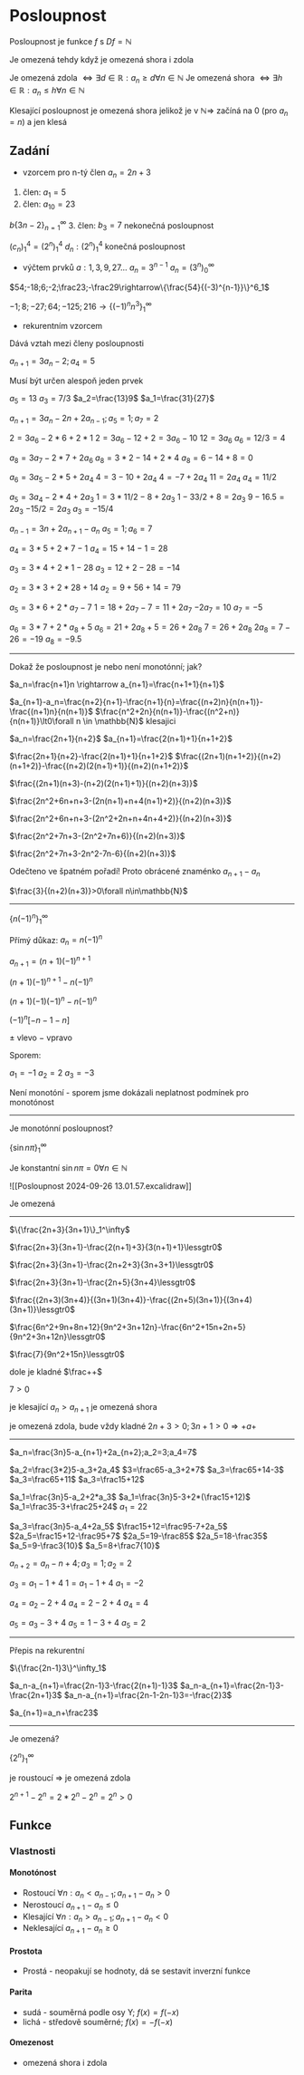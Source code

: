 # Posloupnost
Posloupnost je funkce $f$ s $Df=\mathbb{N}$

Je omezená tehdy když je omezená shora i zdola

Je omezená zdola $\Leftrightarrow\exists d\in\mathbb{R}:a_n\ge d\forall n\in\mathbb{N}$
Je omezená shora $\Leftrightarrow \exists h \in\mathbb{R}:a_n\le h\forall n\in\mathbb{N}$

Klesající posloupnost je omezená shora jelikož je v $\mathbb{N} \Rightarrow$  začíná na 0 (pro $a_n=n$) a jen klesá



## Zadání
- vzorcem pro n-tý člen
$a_n=2n+3$
1. člen: $a_1=5$
10. člen: $a_{10}=23$

$b\{3n-2\}_{n=1}^{\infty}$
3. člen: $b_3=7$
nekonečná posloupnost

$(c_n)_1^4=(2^n)_1^4$
$d_n:(2^n)_1^4$
konečná posloupnost

- výčtem prvků 
$a: 1,3,9,27…$
$a_n=3^{n-1}$
$a_n=(3^n)^{\infty}_0$

$54;-18;6;-2;\frac23;-\frac29\rightarrow\{\frac{54}{(-3)^{n-1}}\}^6_1$

$-1;8;-27;64;-125;216\rightarrow\{(-1)^nn^3\}_1^\infty$

- rekurentním vzorcem

Dává vztah mezi členy posloupnosti

$a_{n+1}=3a_n-2;a_4=5$

Musí být určen alespoň jeden prvek

$a_5=13$
$a_3=7/3$
$a_2=\frac{13}9$
$a_1=\frac{31}{27}$

$a_{n+1}=3a_n-2n+2a_{n-1};a_5=1;a_7=2$

$2=3a_6-2*6+2*1$
$2=3a_6-12+2=3a_6-10$
$12=3a_6$
$a_6=12/3=4$

$a_8=3a_7-2*7+2a_6$
$a_8=3*2-14+2*4$
$a_8=6-14+8=0$

$a_6=3a_5-2*5+2a_4$
$4=3-10+2a_4$
$4=-7+2a_4$
$11=2a_4$
$a_4=11/2$

$a_5=3a_4-2*4+2a_3$
$1=3*11/2-8+2a_3$
$1-33/2+8=2a_3$
$9-16.5=2a_3$
$-15/2=2a_3$
$a_3=-15/4$


$a_{n-1}=3n+2a_{n+1}-{a_n}$
$a_5=1;a_6=7$

$a_4=3*5+2*7-1$
$a_4=15+14-1=28$

$a_3=3*4+2*1-28$
$a_3=12+2-28=-14$

$a_2=3*3+2*28+14$
$a_2=9+56+14=79$

$a_5=3*6+2*a_7-7$
$1=18+2a_7-7=11+2a_7$
$-2a_7=10$
$a_7=-5$

$a_6=3*7+2*a_8+5$
$a_6=21+2a_8+5=26+2a_8$
$7=26+2a_8$
$2a_8=7-26=-19$
$a_8=-9.5$

---

Dokaž že posloupnost je nebo není monotónní; jak?

$a_n=\frac{n+1}n \rightarrow a_{n+1}=\frac{n+1+1}{n+1}$

$a_{n+1}-a_n=\frac{n+2}{n+1}-\frac{n+1}{n}=\frac{(n+2)n}{n(n+1)}-\frac{(n+1)n}{n(n+1)}$
$\frac{n^2+2n}{n(n+1)}-\frac{(n^2+n)}{n(n+1)}\lt0\forall n \in \mathbb{N}$
klesajici

$a_n=\frac{2n+1}{n+2}$
$a_{n+1}=\frac{2(n+1)+1}{n+1+2}$

$\frac{2n+1}{n+2}-\frac{2(n+1)+1}{n+1+2}$
$\frac{(2n+1)(n+1+2)}{(n+2)(n+1+2)}-\frac{(n+2)(2(n+1)+1)}{(n+2)(n+1+2)}$

$\frac{(2n+1)(n+3)-(n+2)(2(n+1)+1)}{(n+2)(n+3)}$

$\frac{2n^2+6n+n+3-(2n(n+1)+n+4(n+1)+2)}{(n+2)(n+3)}$

$\frac{2n^2+6n+n+3-(2n^2+2n+n+4n+4+2)}{(n+2)(n+3)}$

$\frac{2n^2+7n+3-(2n^2+7n+6)}{(n+2)(n+3)}$

$\frac{2n^2+7n+3-2n^2-7n-6}{(n+2)(n+3)}$

Odečteno ve špatném pořadí! Proto obrácené znaménko
$a_{n+1}-a_n$

$\frac{3}{(n+2)(n+3)}>0\forall n\in\mathbb{N}$


---

$\{n(-1)^n\}^\infty_1$

Přímý důkaz:
$a_n=n(-1)^n$

$a_{n+1}=(n+1)(-1)^{n+1}$

$(n+1)(-1)^{n+1}-n(-1)^n$

$(n+1)(-1)(-1)^n-n(-1)^n$

$(-1)^n[-n-1-n]$

$\pm$ vlevo
$-$ vpravo

Sporem:

$a_1=-1$
$a_2=2$
$a_3=-3$

Není monotóní - sporem jsme dokázali neplatnost podmínek pro monotónost

---

Je monotónní posloupnost?

$\{\sin n\pi\}_1^\infty$

Je konstantní
$\sin n\pi=0\forall n\in\mathbb{N}$

![[Posloupnost 2024-09-26 13.01.57.excalidraw]]

Je omezená

---

$\{\frac{2n+3}{3n+1}\}_1^\infty$

$\frac{2n+3}{3n+1}-\frac{2(n+1)+3}{3(n+1)+1}\lessgtr0$

$\frac{2n+3}{3n+1}-\frac{2n+2+3}{3n+3+1}\lessgtr0$

$\frac{2n+3}{3n+1}-\frac{2n+5}{3n+4}\lessgtr0$

$\frac{(2n+3)(3n+4)}{(3n+1)(3n+4)}-\frac{(2n+5)(3n+1)}{(3n+4)(3n+1)}\lessgtr0$

$\frac{6n^2+9n+8n+12}{9n^2+3n+12n}-\frac{6n^2+15n+2n+5}{9n^2+3n+12n}\lessgtr0$

$\frac{7}{9n^2+15n}\lessgtr0$

dole je kladné $\frac++$

$7>0$

je klesající $a_n>a_{n+1}$
je omezená shora

je omezená zdola, bude vždy kladné $2n+3>0;3n+1>0\Rightarrow + a +$ 

---

$a_n=\frac{3n}5-a_{n+1}+2a_{n+2};a_2=3;a_4=7$

$a_2=\frac{3*2}5-a_3+2a_4$
$3=\frac65-a_3+2*7$
$a_3=\frac65+14-3$
$a_3=\frac65+11$
$a_3=\frac15+12$

$a_1=\frac{3n}5-a_2+2*a_3$
$a_1=\frac{3n}5-3+2*(\frac15+12)$
$a_1=\frac35-3+\frac25+24$
$a_1=22$

$a_3=\frac{3n}5-a_4+2a_5$
$\frac15+12=\frac95-7+2a_5$
$2a_5=\frac15+12-\frac95+7$
$2a_5=19-\frac85$
$2a_5=18-\frac35$ 
$a_5=9-\frac3{10}$
$a_5=8+\frac7{10}$

$a_{n+2}=a_n-n+4;a_3=1;a_2=2$

$a_3=a_1-1+4$
$1=a_1-1+4$
$a_1=-2$

$a_4=a_2-2+4$
$a_4=2-2+4$ 
$a_4=4$

$a_5=a_3-3+4$
$a_5=1-3+4$
$a_5=2$


---

Přepis na rekurentní

$\{\frac{2n-1}3\}^\infty_1$

$a_n-a_{n+1}=\frac{2n-1}3-\frac{2(n+1)-1}3$
$a_n-a_{n+1}=\frac{2n-1}3-\frac{2n+1}3$
$a_n-a_{n+1}=\frac{2n-1-2n-1}3=-\frac{2}3$

$a_{n+1}=a_n+\frac23$


---

Je omezená?

$\{2^n\}^\infty_1$

je roustoucí
=> je omezená zdola

$2^{n+1}-2^n=2*2^n-2^n=2^n>0$

## Funkce
### Vlastnosti
#### Monotónost
- Rostoucí $\forall n:a_n<a_{n-1}; a_{n+1}-a_n>0$
- Nerostoucí $a_{n+1}-a_n\le0$
- Klesající $\forall n:a_n>a_{n-1};a_{n+1}-a_n<0$
- Neklesající $a_{n+1}-a_n\ge0$
#### Prostota
- Prostá - neopakují se hodnoty, dá se sestavit inverzní funkce
#### Parita
- sudá - souměrná podle osy Y; $f(x)=f(-x)$
- lichá - středově souměrné; $f(x)=-f(-x)$
#### Omezenost
- omezená shora i zdola

